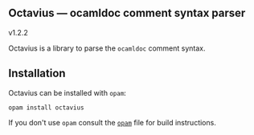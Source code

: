 Octavius — ocamldoc comment syntax parser
-----------------------------------------
v1.2.2

Octavius is a library to parse the `ocamldoc` comment syntax.

## Installation

Octavius can be installed with `opam`:

    opam install octavius

If you don't use `opam` consult the [`opam`](opam) file for build instructions.


